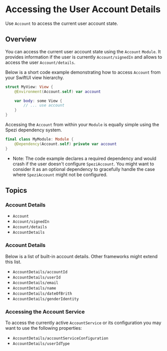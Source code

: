 # Accessing the User Account Details

Use `Account` to access the current user account state.

<!--
                  
This source file is part of the Spezi open-source project

SPDX-FileCopyrightText: 2023 Stanford University and the project authors (see CONTRIBUTORS.md)

SPDX-License-Identifier: MIT
             
-->


## Overview

You can access the current user account state using the ``Account`` `Module`.
It provides information if the user is currently ``Account/signedIn`` and allows to access the user ``Account/details``.

Below is a short code example demonstrating how to access `Account` from your SwiftUI view hierarchy.
```swift
struct MyView: View {
    @Environment(Account.self) var account

    var body: some View {
        // ... use account
    }
}
```


Accessing the `Account` from within your `Module` is equally simple using the Spezi dependency system.

```swift
final class MyModule: Module {
    @Dependency(Account.self) private var account
}
```

- Note: The code example declares a required dependency and would crash if the user doesn't configure `SpeziAccount`.
    You might want to consider it as an optional dependency to gracefully handle the case where `SpeziAccount` might not be configured.

## Topics

### Account Details

- ``Account``
- ``Account/signedIn``
- ``Account/details``
- ``AccountDetails``

### Account Details

Below is a list of built-in account details. Other frameworks might extend this list.

- ``AccountDetails/accountId``
- ``AccountDetails/userId``
- ``AccountDetails/email``
- ``AccountDetails/name``
- ``AccountDetails/dateOfBrith``
- ``AccountDetails/genderIdentity``


### Accessing the Account Service
To access the currently active `AccountService` or its configuration you may want to use the following properties:

- ``AccountDetails/accountServiceConfiguration``
- ``AccountDetails/userIdType``

